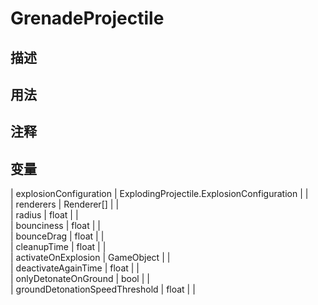 # GrenadeProjectile
## 描述

## 用法

## 注释

## 变量
| explosionConfiguration | ExplodingProjectile.ExplosionConfiguration |  |  
| renderers | Renderer[] |  |  
| radius  | float |  |  
| bounciness  | float |  |  
| bounceDrag  | float |  |  
| cleanupTime  | float |  |  
| activateOnExplosion | GameObject |  |  
| deactivateAgainTime  | float |  |  
| onlyDetonateOnGround  | bool |  |  
| groundDetonationSpeedThreshold  | float |  |  
